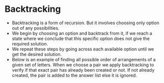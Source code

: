 # Backtracking
* Backtracking is a form of recursion. But it involves choosing only option out of any possibilities.
* We begin by choosing an option and backtrack from it, if we reach a state where we conclude that this specific option does not give the required solution.
* We repeat these steps by going across each available option until we get the desired solution.
* Below is an example of finding all possible order of arrangements of a given set of letters. When we choose a pair we apply backtracking to verify if that exact pair has already been created or not. If not already created, the pair is added to the answer list else it is ignored.
